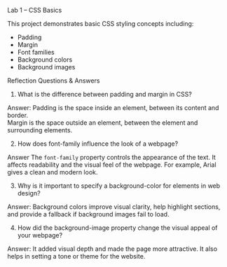 Lab 1 – CSS Basics

This project demonstrates basic CSS styling concepts including:

- Padding
- Margin
- Font families
- Background colors
- Background images

Reflection Questions & Answers

1. What is the difference between padding and margin in CSS?

Answer:
Padding is the space inside an element, between its content and border.  
Margin is the space outside an element, between the element and surrounding elements.

 2. How does font-family influence the look of a webpage?

Answer
The `font-family` property controls the appearance of the text. It affects readability and the visual feel of the webpage. For example, Arial gives a clean and modern look.

3. Why is it important to specify a background-color for elements in web design?

Answer: 
Background colors improve visual clarity, help highlight sections, and provide a fallback if background images fail to load.

 4. How did the background-image property change the visual appeal of your webpage?

Answer: 
It added visual depth and made the page more attractive. It also helps in setting a tone or theme for the website.
